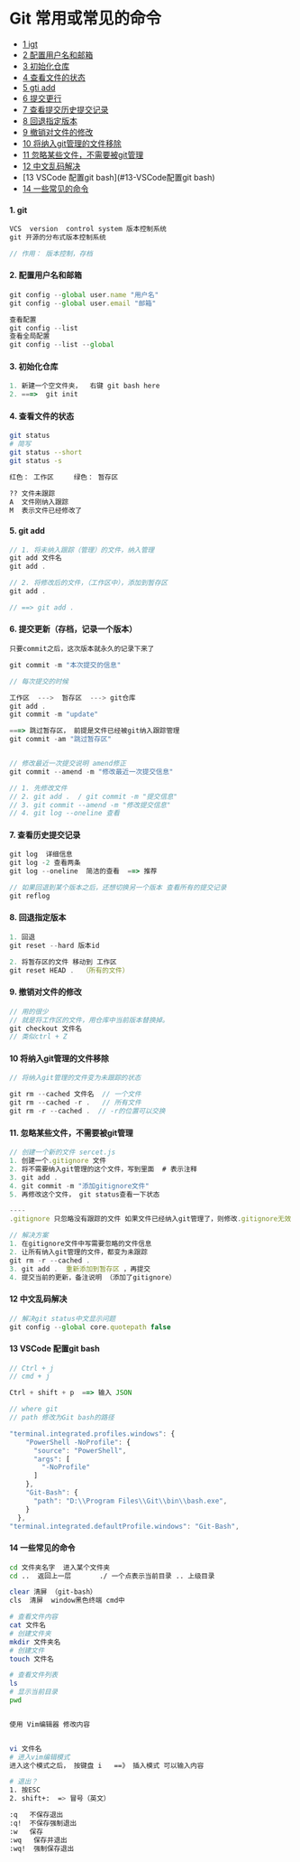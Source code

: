 # Git 常用或常见的命令
- [1 igt](#1-git)
- [2 配置用户名和邮箱](#2-配置用户名和邮箱)
- [3 初始化仓库](#3-初始化仓库)
- [4 查看文件的状态](#3-查看文件的状态)
- [5 gti add](#5-gitadd)
- [6 提交更行](#6-提交更新)
- [7 查看提交历史提交记录](#7-查看历史提交记录)
- [8 回退指定版本](#8-回退指定版本)
- [9 撤销对文件的修改](#9-撤销对文件的修改)
- [10 将纳入git管理的文件移除](#10-将纳入git管理的文件移除)
- [11 忽略某些文件，不需要被git管理](#11-忽略某些文件，不需要被git管理)
- [12 中文乱码解决](#12-中文乱码解决)
- [13 VSCode 配置git bash](#13-VSCode配置git bash)
- [14 一些常见的命令](#14-一些常见的命令)
#### 1. git

```js
VCS  version  control system 版本控制系统
git 开源的分布式版本控制系统

// 作用： 版本控制，存档
```

#### 2. 配置用户名和邮箱

```js
git config --global user.name "用户名"
git config --global user.email "邮箱"

查看配置
git config --list 
查看全局配置
git config --list --global
```

#### 3. 初始化仓库

```js
1. 新建一个空文件夹，  右键 git bash here 
2. ===>  git init 
```

#### 4. 查看文件的状态

```bash
git status  
# 简写 
git status --short 
git status -s

红色： 工作区     绿色： 暂存区

?? 文件未跟踪
A  文件刚纳入跟踪
M  表示文件已经修改了

```

#### 5. git add 

```js
// 1. 将未纳入跟踪（管理）的文件，纳入管理
git add 文件名 
git add .

// 2. 将修改后的文件，（工作区中），添加到暂存区 
git add .

// ==> git add . 
```

#### 6. 提交更新（存档，记录一个版本）

```js
只要commit之后，这次版本就永久的记录下来了 

git commit -m "本次提交的信息"

// 每次提交的时候 

工作区  --->  暂存区  ---> git仓库
git add . 
git commit -m "update"

===> 跳过暂存区， 前提是文件已经被git纳入跟踪管理
git commit -am "跳过暂存区" 


// 修改最近一次提交说明 amend修正
git commit --amend -m "修改最近一次提交信息"

// 1. 先修改文件 
// 2. git add .  / git commit -m "提交信息"
// 3. git commit --amend -m "修改提交信息"
// 4. git log --oneline 查看
```

#### 7. 查看历史提交记录

```js
git log  详细信息
git log -2 查看两条
git log --oneline  简洁的查看  ==> 推荐

// 如果回退到某个版本之后，还想切换另一个版本 查看所有的提交记录
git reflog 
```

#### 8. 回退指定版本

```js
1. 回退
git reset --hard 版本id   

2. 将暂存区的文件 移动到 工作区
git reset HEAD .  （所有的文件）
```

#### 9. 撤销对文件的修改

```js
// 用的很少 
// 就是将工作区的文件，用仓库中当前版本替换掉。
git checkout 文件名 
// 类似ctrl + Z
```

#### 10 将纳入git管理的文件移除

```js
// 将纳入git管理的文件变为未跟踪的状态

git rm --cached 文件名  // 一个文件
git rm --cached -r .   // 所有文件 
git rm -r --cached .  // -r的位置可以交换
```

#### 11. 忽略某些文件，不需要被git管理

```js
// 创建一个新的文件 sercet.js
1. 创建一个.gitignore 文件
2. 将不需要纳入git管理的这个文件，写到里面  # 表示注释
3. git add .
4. git commit -m "添加gitignore文件"
5. 再修改这个文件， git status查看一下状态

----
.gitignore 只忽略没有跟踪的文件 如果文件已经纳入git管理了，则修改.gitignore无效 

// 解决方案
1. 在gitignore文件中写需要忽略的文件信息
2. 让所有纳入git管理的文件，都变为未跟踪
git rm -r --cached .
3. git add .  重新添加到暂存区 ，再提交
4. 提交当前的更新，备注说明 （添加了gitignore）
```

#### 12 中文乱码解决

```js
// 解决git status中文显示问题
git config --global core.quotepath false

```

#### 13 VSCode 配置git bash

```js
// Ctrl + j  
// cmd + j

Ctrl + shift + p  ==> 输入 JSON 

// where git 
// path 修改为Git bash的路径

"terminal.integrated.profiles.windows": {
    "PowerShell -NoProfile": {
      "source": "PowerShell",
      "args": [
        "-NoProfile"
      ]
    },
    "Git-Bash": {
      "path": "D:\\Program Files\\Git\\bin\\bash.exe",  
    }
  },
"terminal.integrated.defaultProfile.windows": "Git-Bash",
```

#### 14  一些常见的命令

```bash
cd 文件夹名字  进入某个文件夹
cd ..  返回上一层       ./ 一个点表示当前目录 .. 上级目录

clear 清屏 （git-bash）
cls  清屏  window黑色终端 cmd中 

# 查看文件内容
cat 文件名
# 创建文件夹
mkdir 文件夹名  
# 创建文件
touch 文件名 

# 查看文件列表
ls 
# 显示当前目录
pwd


使用 Vim编辑器 修改内容


vi 文件名  
# 进入vim编辑模式 
进入这个模式之后， 按键盘 i   ==》 插入模式 可以输入内容

# 退出？
1. 按ESC 
2. shift+:  => 冒号（英文）

:q   不保存退出
:q!  不保存强制退出
:w   保存
:wq   保存并退出
:wq!  强制保存退出
```

